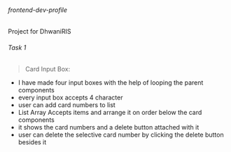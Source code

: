 ###### frontend-dev-profile
Project for DhwaniRIS

###### Task 1 
>Card Input Box:

* I have made four input boxes with the help of looping the parent components
* every input box accepts 4 character 
* user can add card numbers to list 
* List Array Accepts items and arrange it on order below the card components
* it shows the card numbers and a delete button attached with it
* user can delete the selective card number by clicking the delete button besides it